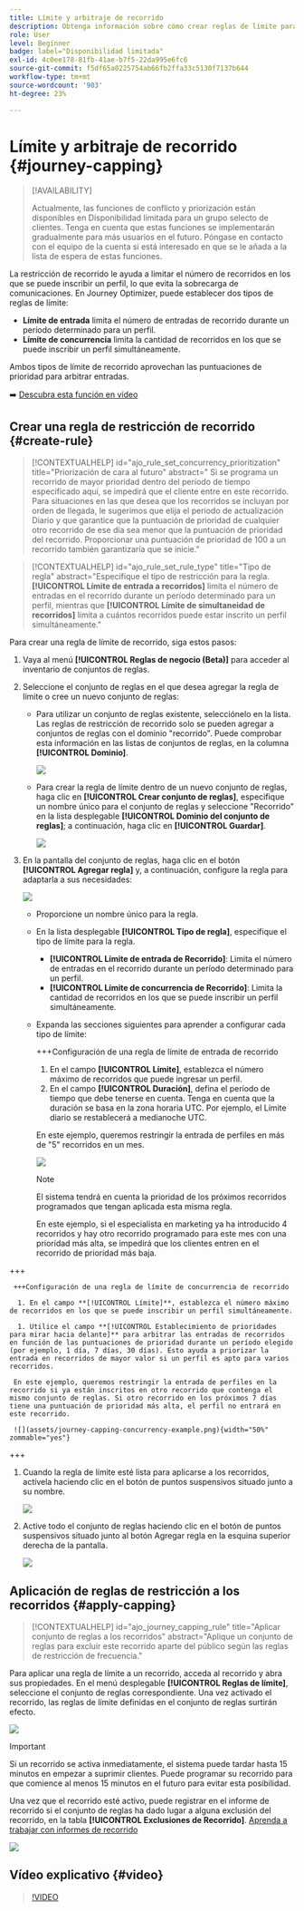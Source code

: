 ```yaml
---
title: Límite y arbitraje de recorrido
description: Obtenga información sobre cómo crear reglas de límite para los recorridos y cómo arbitrar la entrada de recorridos
role: User
level: Beginner
badge: label="Disponibilidad limitada"
exl-id: 4c0ee178-81fb-41ae-b7f5-22da995e6fc6
source-git-commit: f5df65a0225754ab66fb2ffa33c5130f7137b644
workflow-type: tm+mt
source-wordcount: '903'
ht-degree: 23%

---
```


# Límite y arbitraje de recorrido {#journey-capping}

>[!AVAILABILITY]
>
>Actualmente, las funciones de conflicto y priorización están disponibles en Disponibilidad limitada para un grupo selecto de clientes. Tenga en cuenta que estas funciones se implementarán gradualmente para más usuarios en el futuro. Póngase en contacto con el equipo de la cuenta si está interesado en que se le añada a la lista de espera de estas funciones.

La restricción de recorrido le ayuda a limitar el número de recorridos en los que se puede inscribir un perfil, lo que evita la sobrecarga de comunicaciones. En Journey Optimizer, puede establecer dos tipos de reglas de límite:

* **Límite de entrada** limita el número de entradas de recorrido durante un período determinado para un perfil.
* **Límite de concurrencia** limita la cantidad de recorridos en los que se puede inscribir un perfil simultáneamente.

Ambos tipos de límite de recorrido aprovechan las puntuaciones de prioridad para arbitrar entradas.

➡️ [Descubra esta función en vídeo](#video)

## Crear una regla de restricción de recorrido {#create-rule}

>[!CONTEXTUALHELP]
>id="ajo_rule_set_concurrency_prioritization"
>title="Priorización de cara al futuro"
>abstract=" Si se programa un recorrido de mayor prioridad dentro del período de tiempo especificado aquí, se impedirá que el cliente entre en este recorrido. Para situaciones en las que desea que los recorridos se incluyan por orden de llegada, le sugerimos que elija el periodo de actualización Diario y que garantice que la puntuación de prioridad de cualquier otro recorrido de ese día sea menor que la puntuación de prioridad del recorrido. Proporcionar una puntuación de prioridad de 100 a un recorrido también garantizaría que se inicie."

>[!CONTEXTUALHELP]
>id="ajo_rule_set_rule_type"
>title="Tipo de regla"
>abstract="Especifique el tipo de restricción para la regla. **[!UICONTROL Límite de entrada a recorridos]** limita el número de entradas en el recorrido durante un período determinado para un perfil, mientras que **[!UICONTROL Límite de simultaneidad de recorridos]** limita a cuántos recorridos puede estar inscrito un perfil simultáneamente."

Para crear una regla de límite de recorrido, siga estos pasos:

1. Vaya al menú **[!UICONTROL Reglas de negocio (Beta)]** para acceder al inventario de conjuntos de reglas.

1. Seleccione el conjunto de reglas en el que desea agregar la regla de límite o cree un nuevo conjunto de reglas:

   * Para utilizar un conjunto de reglas existente, selecciónelo en la lista. Las reglas de restricción de recorrido solo se pueden agregar a conjuntos de reglas con el dominio &quot;recorrido&quot;. Puede comprobar esta información en las listas de conjuntos de reglas, en la columna **[!UICONTROL Dominio]**.

     ![](assets/journey-capping-list.png)

   * Para crear la regla de límite dentro de un nuevo conjunto de reglas, haga clic en **[!UICONTROL Crear conjunto de reglas]**, especifique un nombre único para el conjunto de reglas y seleccione &quot;Recorrido&quot; en la lista desplegable **[!UICONTROL Dominio del conjunto de reglas]**; a continuación, haga clic en **[!UICONTROL Guardar]**.

     ![](assets/journey-capping-rule-set.png)

1. En la pantalla del conjunto de reglas, haga clic en el botón **[!UICONTROL Agregar regla]** y, a continuación, configure la regla para adaptarla a sus necesidades:

   ![](assets/journey-capping-concurrency.png)

   * Proporcione un nombre único para la regla.

   * En la lista desplegable **[!UICONTROL Tipo de regla]**, especifique el tipo de límite para la regla.

      * **[!UICONTROL Límite de entrada de Recorrido]**: Limita el número de entradas en el recorrido durante un período determinado para un perfil.
      * **[!UICONTROL Límite de concurrencia de Recorrido]**: Limita la cantidad de recorridos en los que se puede inscribir un perfil simultáneamente.

   * Expanda las secciones siguientes para aprender a configurar cada tipo de límite:

     +++Configuración de una regla de límite de entrada de recorrido

      1. En el campo **[!UICONTROL Límite]**, establezca el número máximo de recorridos que puede ingresar un perfil.
      1. En el campo **[!UICONTROL Duración]**, defina el período de tiempo que debe tenerse en cuenta. Tenga en cuenta que la duración se basa en la zona horaria UTC. Por ejemplo, el Límite diario se restablecerá a medianoche UTC.

     En este ejemplo, queremos restringir la entrada de perfiles en más de &quot;5&quot; recorridos en un mes.

     ![](assets/journey-capping-entry-example.png)

     >[!NOTE]
     >
     >El sistema tendrá en cuenta la prioridad de los próximos recorridos programados que tengan aplicada esta misma regla.
     >
     >En este ejemplo, si el especialista en marketing ya ha introducido 4 recorridos y hay otro recorrido programado para este mes con una prioridad más alta, se impedirá que los clientes entren en el recorrido de prioridad más baja.

+++

     +++Configuración de una regla de límite de concurrencia de recorrido

      1. En el campo **[!UICONTROL Límite]**, establezca el número máximo de recorridos en los que se puede inscribir un perfil simultáneamente.

      1. Utilice el campo **[!UICONTROL Establecimiento de prioridades para mirar hacia delante]** para arbitrar las entradas de recorridos en función de las puntuaciones de prioridad durante un período elegido (por ejemplo, 1 día, 7 días, 30 días). Esto ayuda a priorizar la entrada en recorridos de mayor valor si un perfil es apto para varios recorridos.

     En este ejemplo, queremos restringir la entrada de perfiles en la recorrido si ya están inscritos en otro recorrido que contenga el mismo conjunto de reglas. Si otro recorrido en los próximos 7 días tiene una puntuación de prioridad más alta, el perfil no entrará en este recorrido.

     ![](assets/journey-capping-concurrency-example.png){width="50%" zommable="yes"}

+++

1. Cuando la regla de límite esté lista para aplicarse a los recorridos, actívela haciendo clic en el botón de puntos suspensivos situado junto a su nombre.

   ![](assets/journey-capping-activate-rule.png)

1. Active todo el conjunto de reglas haciendo clic en el botón de puntos suspensivos situado junto al botón Agregar regla en la esquina superior derecha de la pantalla.

   ![](assets/journey-capping-activate-rule-set.png)

## Aplicación de reglas de restricción a los recorridos {#apply-capping}

>[!CONTEXTUALHELP]
>id="ajo_journey_capping_rule"
>title="Aplicar conjunto de reglas a los recorridos"
>abstract="Aplique un conjunto de reglas para excluir este recorrido aparte del público según las reglas de restricción de frecuencia."

Para aplicar una regla de límite a un recorrido, acceda al recorrido y abra sus propiedades. En el menú desplegable **[!UICONTROL Reglas de límite]**, seleccione el conjunto de reglas correspondiente. Una vez activado el recorrido, las reglas de límite definidas en el conjunto de reglas surtirán efecto.

![](assets/journey-capping-apply.png)

>[!IMPORTANT]
>
>Si un recorrido se activa inmediatamente, el sistema puede tardar hasta 15 minutos en empezar a suprimir clientes. Puede programar su recorrido para que comience al menos 15 minutos en el futuro para evitar esta posibilidad.

Una vez que el recorrido esté activo, puede registrar en el informe de recorrido si el conjunto de reglas ha dado lugar a alguna exclusión del recorrido, en la tabla **[!UICONTROL Exclusiones de Recorrido]**. [Aprenda a trabajar con informes de recorrido](../reports/journey-global-report-cja.md)

![](assets/journey-report.png)

## Vídeo explicativo {#video}

>[!VIDEO](https://video.tv.adobe.com/v/3435530?quality=12)
